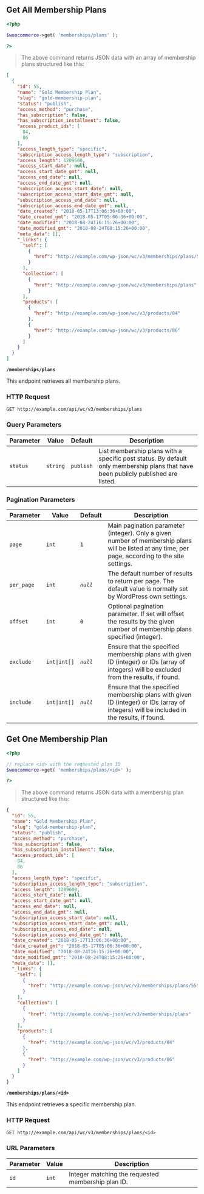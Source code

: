 ## Get All Membership Plans

```php
<?php 

$woocommerce->get( 'memberships/plans' ); 

?>
```

> The above command returns JSON data with an array of membership plans structured like this:

```json
[
  {
    "id": 55,
    "name": "Gold Membership Plan",
    "slug": "gold-membership-plan",
    "status": "publish",
    "access_method": "purchase",
    "has_subscription": false,
    "has_subscription_installment": false,
    "access_product_ids": [
      84,
      86
    ],
    "access_length_type": "specific",
    "subscription_access_length_type": "subscription",
    "access_length": 1209600,
    "access_start_date": null,
    "access_start_date_gmt": null,
    "access_end_date": null,
    "access_end_date_gmt": null,
    "subscription_access_start_date": null,
    "subscription_access_start_date_gmt": null,
    "subscription_access_end_date": null,
    "subscription_access_end_date_gmt": null,
    "date_created": "2018-05-17T13:06:36+00:00",
    "date_created_gmt": "2018-05-17T05:06:36+00:00",
    "date_modified": "2018-08-24T16:15:26+00:00",
    "date_modified_gmt": "2018-08-24T08:15:26+00:00",
    "meta_data": [],
    "_links": {
      "self": [
        {
          "href": "http://example.com/wp-json/wc/v3/memberships/plans/55"
        }
      ],
      "collection": [
        {
          "href": "http://example.com/wp-json/wc/v3/memberships/plans"
        }
      ],
      "products": [
        {
          "href": "http://example.com/wp-json/wc/v3/products/84"  
        },
        {
          "href": "http://example.com/wp-json/wc/v3/products/86"
        }
      ]
    }
  }
]
```

**`/memberships/plans`**

This endpoint retrieves all membership plans.

### HTTP Request

`GET http://example.com/api/wc/v3/memberships/plans`

### Query Parameters

Parameter      | Value                                   | Default   | Description
-------------- | ----------------------------------------| --------- | ------------
`status`       | <code>string</code>                     | `publish` | List membership plans with a specific post status. By default only membership plans that have been publicly published are listed.

### Pagination Parameters

Parameter      | Value                                   | Default   | Description
-------------- | ----------------------------------------| --------- | ------------
`page`         | <code>int</code>                        | `1`       | Main pagination parameter (integer). Only a given number of membership plans will be listed at any time, per page, according to the site settings.
`per_page`     | <code>int</code>                        | _`null`_  | The default number of results to return per page. The default value is normally set by WordPress own settings.
`offset`       | <code>int</code>                        | `0`       | Optional pagination parameter. If set will offset the results by the given number of membership plans specified (integer).
`exclude`      | <code>int&#124;int[]</code>             | _`null`_  | Ensure that the specified membership plans with given ID (integer) or IDs (array of integers) will be excluded from the results, if found.
`include`      | <code>int&#124;int[]</code>             | _`null`_  | Ensure that the specified membership plans with given ID (integer) or IDs (array of integers) will be included in the results, if found.

## Get One Membership Plan

```php
<?php 

// replace <id> with the requested plan ID
$woocommerce->get( 'memberships/plans/<id>' ); 

?>
```

> The above command returns JSON data with a membership plan structured like this:

```json
{
  "id": 55,
  "name": "Gold Membership Plan",
  "slug": "gold-membership-plan",
  "status": "publish",
  "access_method": "purchase",
  "has_subscription": false,
  "has_subscription_installment": false,
  "access_product_ids": [
    84,
    86
  ],
  "access_length_type": "specific",
  "subscription_access_length_type": "subscription",
  "access_length": 1209600,
  "access_start_date": null,
  "access_start_date_gmt": null,
  "access_end_date": null,
  "access_end_date_gmt": null,
  "subscription_access_start_date": null,
  "subscription_access_start_date_gmt": null,
  "subscription_access_end_date": null,
  "subscription_access_end_date_gmt": null,
  "date_created": "2018-05-17T13:06:36+00:00",
  "date_created_gmt": "2018-05-17T05:06:36+00:00",
  "date_modified": "2018-08-24T16:15:26+00:00",
  "date_modified_gmt": "2018-08-24T08:15:26+00:00",
  "meta_data": [],
  "_links": {
    "self": [
      {
        "href": "http://example.com/wp-json/wc/v3/memberships/plans/55"
      }
    ],
    "collection": [
      {
        "href": "http://example.com/wp-json/wc/v3/memberships/plans"
      }
    ],
    "products": [
      {
        "href": "http://example.com/wp-json/wc/v3/products/84"  
      },
      {
        "href": "http://example.com/wp-json/wc/v3/products/86"
      }
    ]
  }
}
```

**`/memberships/plans/<id>`**

This endpoint retrieves a specific membership plan.

### HTTP Request

`GET http://example.com/api/wc/v3/memberships/plans/<id>`

### URL Parameters

Parameter | Value             | Description
--------- | ----------------- | ------------
`id`      | <code>int</code>  | Integer matching the requested membership plan ID.
